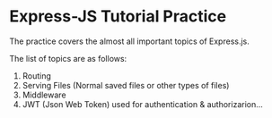 # Express-JS Tutorial Practice  

The practice covers the almost all important topics of Express.js.

The list of topics are as follows:  
1) Routing  
2) Serving Files (Normal saved files or  other types of files)
3) Middleware
4) JWT (Json Web Token) used for authentication & authorizarion...
